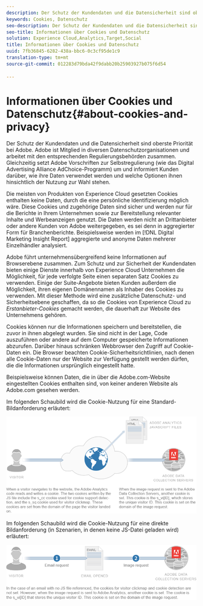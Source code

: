 ```yaml
---
description: Der Schutz der Kundendaten und die Datensicherheit sind oberste Priorität bei Adobe. Adobe ist Mitglied in diversen Datenschutzorganisationen und arbeitet mit den entsprechenden Regulierungsbehörden zusammen. Gleichzeitig setzt Adobe Vorschriften zur Selbstregulierung (wie das Digital Advertising Alliance AdChoice-Programm) um und informiert Kunden darüber, wie ihre Daten verwendet werden und welche Optionen ihnen hinsichtlich der Nutzung zur Wahl stehen.
keywords: Cookies, Datenschutz
seo-description: Der Schutz der Kundendaten und die Datensicherheit sind oberste Priorität bei Adobe. Adobe ist Mitglied in diversen Datenschutzorganisationen und arbeitet mit den entsprechenden Regulierungsbehörden zusammen. Gleichzeitig setzt Adobe Vorschriften zur Selbstregulierung (wie das Digital Advertising Alliance AdChoice-Programm) um und informiert Kunden darüber, wie ihre Daten verwendet werden und welche Optionen ihnen hinsichtlich der Nutzung zur Wahl stehen.
seo-title: Informationen über Cookies und Datenschutz
solution: Experience Cloud,Analytics,Target,Social
title: Informationen über Cookies und Datenschutz
uuid: 7fb36845-6282-438a-bbc6-0c3cf95de1c9
translation-type: tm+mt
source-git-commit: 012283d79bda42f9dabb20b25903927b075f6d54

---
```



# Informationen über Cookies und Datenschutz{#about-cookies-and-privacy}

Der Schutz der Kundendaten und die Datensicherheit sind oberste Priorität bei Adobe. Adobe ist Mitglied in diversen Datenschutzorganisationen und arbeitet mit den entsprechenden Regulierungsbehörden zusammen. Gleichzeitig setzt Adobe Vorschriften zur Selbstregulierung (wie das Digital Advertising Alliance AdChoice-Programm) um und informiert Kunden darüber, wie ihre Daten verwendet werden und welche Optionen ihnen hinsichtlich der Nutzung zur Wahl stehen.

Die meisten von Produkten von Experience Cloud gesetzten Cookies enthalten keine Daten, durch die eine persönliche Identifizierung möglich wäre. Diese Cookies und zugehörige Daten sind sicher und werden nur für die Berichte in Ihrem Unternehmen sowie zur Bereitstellung relevanter Inhalte und Werbeanzeigen genutzt. Die Daten werden nicht an Drittanbieter oder andere Kunden von Adobe weitergegeben, es sei denn in aggregierter Form für Branchenberichte. Beispielsweise werden im [!DNL Digital Marketing Insight Report] aggregierte und anonyme Daten mehrerer Einzelhändler analysiert.

Adobe führt unternehmensübergreifend keine Informationen auf Browserebene zusammen. Zum Schutz und zur Sicherheit der Kundendaten bieten einige Dienste innerhalb von Experience Cloud Unternehmen die Möglichkeit, für jede verfolgte Seite einen separaten Satz Cookies zu verwenden. Einige der Suite-Angebote bieten Kunden außerdem die Möglichkeit, ihren eigenen Domänennamen als Inhaber des Cookies zu verwenden. Mit dieser Methode wird eine zusätzliche Datenschutz- und Sicherheitsebene geschaffen, da so die Cookies von Experience Cloud zu *Erstanbieter-Cookies* gemacht werden, die dauerhaft zur Website des Unternehmens gehören.

Cookies können nur die Informationen speichern und bereitstellen, die zuvor in ihnen abgelegt wurden. Sie sind nicht in der Lage, Code auszuführen oder andere auf dem Computer gespeicherte Informationen abzurufen. Darüber hinaus schränken Webbrowser den Zugriff auf Cookie-Daten ein. Die Browser beachten Cookie-Sicherheitsrichtlinien, nach denen alle Cookie-Daten nur der Website zur Verfügung gestellt werden dürfen, die die Informationen ursprünglich eingestellt hatte.

Beispielsweise können Daten, die in über die Adobe.com-Website  eingestellten Cookies enthalten sind, von keiner anderen Website als Adobe.com gesehen werden.

Im folgenden Schaubild wird die Cookie-Nutzung für eine Standard-Bildanforderung erläutert:

![](assets/CookiesProcessGraphic-01.png)

Im folgenden Schaubild wird die Cookie-Nutzung für eine direkte Bildanforderung (in Szenarien, in denen keine JS-Datei geladen wird) erläutert:

![](assets/CookiesProcessGraphic2.png)

